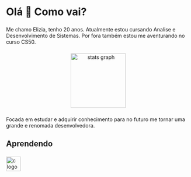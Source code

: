 <h1 align="left">Olá 👋 Como vai?</h1>

###

<p align="left">Me chamo Elizia, tenho 20 anos. Atualmente estou cursando Analise e Desenvolvimento de Sistemas. Por fora também estou me aventurando no curso CS50.</p>

###

<div align="center">
  <img src="https://github-readme-stats.vercel.app/api?username=marchieliz&hide_title=false&hide_rank=false&show_icons=true&include_all_commits=true&count_private=true&disable_animations=false&theme=dracula&locale=en&hide_border=false&order=1" height="150" alt="stats graph"  />
</div>

###

<p align="left">Focada em estudar e adquirir conhecimento para no futuro me tornar uma grande e renomada desenvolvedora.</p>

###

<p align="left"></p>

###


###

<h2 align="left">Aprendendo</h2>

###

<div align="left">
  <img src="https://cdn.jsdelivr.net/gh/devicons/devicon/icons/c/c-original.svg" height="40" alt="c logo"  />
</div>

###
